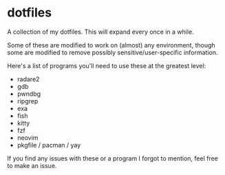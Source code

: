 # dotfiles

A collection of my dotfiles. This will expand every once in a while.

Some of these are modified to work on (almost) any environment, though some are modified
to remove possibly sensitive/user-specific information.

Here's a list of programs you'll need to use these at the greatest level:
- radare2
- gdb
- pwndbg
- ripgrep
- exa
- fish
- kitty
- fzf
- neovim
- pkgfile / pacman / yay

If you find any issues with these or a program I forgot to mention, feel free to make an issue.
